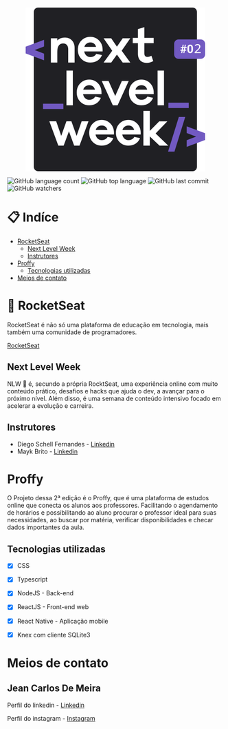 <p  align="center"><img src="./Apresentação/NLW2.svg" align="center"></img></p>

![GitHub language count](https://img.shields.io/github/languages/count/JCDMeira/Proffy)
![GitHub top language](https://img.shields.io/github/languages/top/JCDMeira/Proffy)
![GitHub last commit](https://img.shields.io/github/last-commit/JCDMeira/Proffy)
![GitHub watchers](https://img.shields.io/github/watchers/JCDMeira/Proffy?style=social)


# 📋 Indíce 
- [RocketSeat](#-RocketSeat)
  - [Next Level Week](#-Next-Level-Week)
  - [Instrutores](#-Instrutores)
- [Proffy](#-Proffy)
  - [Tecnologias utilizadas](#-Tecnologias-utilizadas)
- [Meios de contato](#-Meios-de-contato)

# 🚀 RocketSeat
RocketSeat é não só uma plataforma de educação em tecnologia, mais também uma comunidade de programadores.

[RocketSeat](https://rocketseat.com.br)

## Next Level Week
NLW 🚀 é, secundo a própria RocktSeat, uma experiência online com muito conteúdo prático, desafios e hacks que ajuda o dev,  a avançar para o próximo nível.
Além disso, é uma semana de conteúdo intensivo focado em acelerar a evolução e carreira. 

## Instrutores

* Diego Schell Fernandes - [Linkedin](https://www.linkedin.com/in/diego-schell-fernandes/?originalSubdomain=br)
* Mayk Brito - [Linkedin](https://www.linkedin.com/in/maykbrito/)


# Proffy
O Projeto dessa 2ª edição é o Proffy, que é uma plataforma de estudos online que conecta os alunos aos professores. Facilitando o agendamento de horários e possibilitando ao aluno procurar o professor ideal para suas necessidades, ao buscar por matéria, verificar disponibilidades e checar dados importantes da aula. 

## Tecnologias utilizadas
- [x] CSS
- [x] Typescript
- [x] NodeJS - Back-end
- [x] ReactJS - Front-end web
- [x] React Native - Aplicação mobile
- [x] Knex com cliente SQLite3


# Meios de contato
## Jean Carlos De Meira

Perfil do linkedin - [Linkedin](https://www.linkedin.com/in/jean-carlos-de-meira-00593816a/)

Perfil do instagram - [Instagram](https://www.instagram.com/jean.meira10/?hl=pt-br)